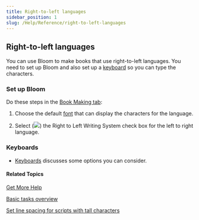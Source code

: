 ```yaml
---
title: Right-to-left languages
sidebar_position: 1
slug: /Help/Reference/right-to-left-languages
---
```


## Right-to-left languages

You can use Bloom to make books that use right-to-left languages. You need to set up Bloom and also set up a [keyboard](../../Concepts/Keyboards.md) so you can type the characters.

### Set up Bloom

Do these steps in the [Book Making tab](Select_front_matter_or_back_matter_from_a_pack.md):

1.  Choose the default [font](../../Concepts/Font.md) that can display the characters for the language.
    
2.  Select (![](/ref-docs-assets/images/CheckedBox.PNG)) the Right to Left Writing System check box for the left to right language.
    

### Keyboards

-   [Keyboards](../../Concepts/Keyboards.md) discusses some options you can consider.
    

#### Related Topics

[Get More Help](../../Overview/Get_More_Help.md)

[Basic tasks overview](Basic_tasks_overview.md)

[Set line spacing for scripts with tall characters](Set_line_spacing_for_scripts_with_tall_characters.md)